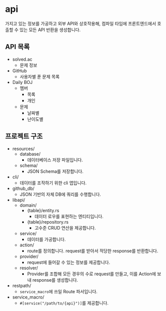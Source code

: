 # api

가지고 있는 정보를 가공하고 외부 API와 상호작용해,
컴파일 타임에 프론트엔드에서 호출할 수 있는 모든 API 반환을 생성합니다.

## API 목록

- solved.ac
  - 문제 정보
- GitHub
  - 사용자별 푼 문제 목록
- Daily BOJ
  - 멤버
    - 목록
    - 개인
  - 문제
    - 날짜별
    - 난이도별

## 프로젝트 구조

- resources/
  - database/
    - 데이터베이스 저장 파일입니다.
  - schema/
    - JSON Schema를 저장합니다.
- cli/
  - 데이터를 조작하기 위한 cli 앱입니다.
- github_db/
  - JSON 기반의 자체 DB에 쿼리를 수행합니다.
- libapi/
  - domain/
    - {table}/entity.rs
      - 데이터 로우를 표현하는 엔티티입니다.
    - {table}/repository.rs
      - 고수준 CRUD 연산을 제공합니다.
  - service/
    - 데이터를 가공합니다.
  - action/
    - route를 정의합니다. request를 받아서 적당한 response를 반환합니다.
  - provider/
    - request에 들어갈 수 있는 정보를 제공합니다.
  - resolver/
    - Provider를 조합해 모든 경우의 수로 request를 만들고,
      이를 Action에 보내 response를 생성합니다.
- restpath/
  - `service_macro`에 쓰일 Route 파서입니다.
- service_macro/
  - `#[service("/path/to/{api}")]`를 제공합니다.
